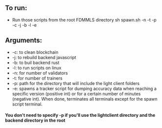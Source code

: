 ## To run:
- Run those scripts from the root FDMMLS directory
sh spawn.sh -n <number of validators> -t <number of trainers> -p <path of output lightclients directory> -c -j -b -l -e <target version OR waiting period>

## Arguments:
- -c: to clean blockchain
- -j: to rebuild backend javascript
- -b: to buil backend rust
- -l: to run scripts on linux
- -n: for number of validators
- -t: for number of trainers
- -p: path for the directory that will include the light client folders
- -e: spawns a tracker script for dumping accuracy data when reaching a specific version (positive int) or for a certain number of minutes (negative int). When done, terminates all terminals except for the spawn script terminal. 

#### You don't need to specify -p if you'll use the lightclient directory and the backend directory in the root